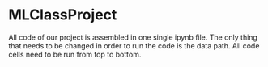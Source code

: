 # MLClassProject

All code of our project is assembled in one single ipynb file. The only thing that needs to be changed in order to run the code is the data path. All code cells need to be run from top to bottom.
